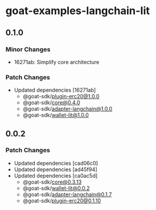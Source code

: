 # goat-examples-langchain-lit

## 0.1.0

### Minor Changes

- 16271ab: Simplify core architecture

### Patch Changes

- Updated dependencies [16271ab]
  - @goat-sdk/plugin-erc20@1.0.0
  - @goat-sdk/core@0.4.0
  - @goat-sdk/adapter-langchain@1.0.0
  - @goat-sdk/wallet-lit@1.0.0

## 0.0.2

### Patch Changes

- Updated dependencies [cad06c0]
- Updated dependencies [ad45f94]
- Updated dependencies [ca0ac5d]
  - @goat-sdk/core@0.3.13
  - @goat-sdk/wallet-lit@0.0.2
  - @goat-sdk/adapter-langchain@0.1.7
  - @goat-sdk/plugin-erc20@0.1.10
